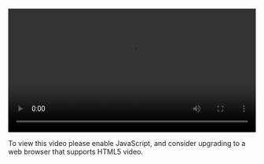 <video controls="" style="width: 100%; display: block;"><source src="http://o86bpj665.bkt.clouddn.com/hand-in-hand-react/33-show-posts.mp4" type="video/mp4"><p>To view this video please enable JavaScript, and consider upgrading to a web browser that supports HTML5 video.</p></video>

